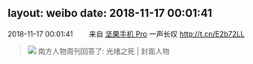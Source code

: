 layout: weibo
date: 2018-11-17 00:01:41
---
<meta name="referrer" content="no-referrer" />

2018-11-17 00:01:41  &nbsp;&nbsp;&nbsp;&nbsp;&nbsp;&nbsp; 来自 <a href="http://app.weibo.com/t/feed/Z4AgP" rel="nofollow">坚果手机 Pro</a>
一声长叹 http://t.cn/E2b72LL ​​​
> <img src="http://r.sinaimg.cn/large/tc/mmbiz_qpic_cn/307bc449e93263ffa1e72f731322b71a.jpg" />
>   南方人物周刊回答了:
>  光绪之死 | 封面人物
